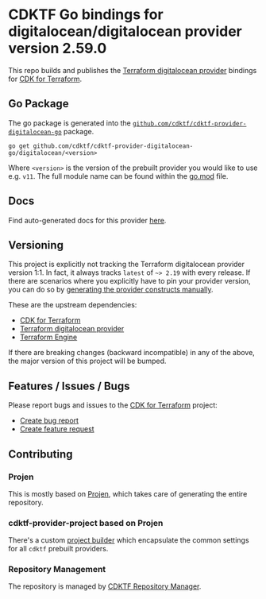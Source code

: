 # CDKTF Go bindings for digitalocean/digitalocean provider version 2.59.0

This repo builds and publishes the [Terraform digitalocean provider](https://registry.terraform.io/providers/digitalocean/digitalocean/2.59.0/docs) bindings for [CDK for Terraform](https://cdk.tf).

## Go Package

The go package is generated into the [`github.com/cdktf/cdktf-provider-digitalocean-go`](https://github.com/cdktf/cdktf-provider-digitalocean-go) package.

`go get github.com/cdktf/cdktf-provider-digitalocean-go/digitalocean/<version>`

Where `<version>` is the version of the prebuilt provider you would like to use e.g. `v11`. The full module name can be found
within the [go.mod](https://github.com/cdktf/cdktf-provider-digitalocean-go/blob/main/digitalocean/go.mod#L1) file.

## Docs

Find auto-generated docs for this provider [here](https://github.com/cdktf/cdktf-provider-digitalocean/blob/main/docs/API.go.md).


## Versioning

This project is explicitly not tracking the Terraform digitalocean provider version 1:1. In fact, it always tracks `latest` of `~> 2.19` with every release. If there are scenarios where you explicitly have to pin your provider version, you can do so by [generating the provider constructs manually](https://cdk.tf/imports).

These are the upstream dependencies:

* [CDK for Terraform](https://cdk.tf)
* [Terraform digitalocean provider](https://registry.terraform.io/providers/digitalocean/digitalocean/2.59.0)
* [Terraform Engine](https://terraform.io)

If there are breaking changes (backward incompatible) in any of the above, the major version of this project will be bumped.

## Features / Issues / Bugs

Please report bugs and issues to the [CDK for Terraform](https://cdk.tf) project:

* [Create bug report](https://cdk.tf/bug)
* [Create feature request](https://cdk.tf/feature)

## Contributing

### Projen

This is mostly based on [Projen](https://github.com/projen/projen), which takes care of generating the entire repository.

### cdktf-provider-project based on Projen

There's a custom [project builder](https://github.com/cdktf/cdktf-provider-project) which encapsulate the common settings for all `cdktf` prebuilt providers.


### Repository Management

The repository is managed by [CDKTF Repository Manager](https://github.com/cdktf/cdktf-repository-manager/).
